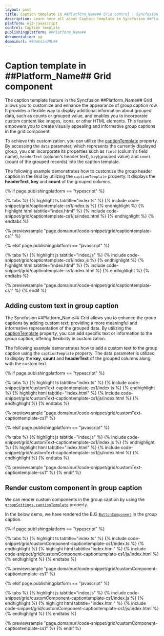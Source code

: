 ```yaml
---
layout: post
title: Caption template in ##Platform_Name## Grid control | Syncfusion
description: Learn here all about Caption template in Syncfusion ##Platform_Name## Grid control of Syncfusion Essential JS 2 and more.
platform: ej2-javascript
control: Caption template 
publishingplatform: ##Platform_Name##
documentation: ug
domainurl: ##DomainURL##
---
```


# Caption template in ##Platform_Name## Grid component

The caption template feature in the Syncfusion ##Platform_Name##  Grid allows you to customize and enhance the appearance of group caption row. It provides a flexible way to display additional information about grouped data, such as counts or grouped value, and enables you to incorporate custom content like images, icons, or other HTML elements. This feature empowers you to create visually appealing and informative group captions in the grid component.

To achieve this customization, you can utilize the [captionTemplate](../../api/grid/groupSettings/#captiontemplate) property. By accessing the `data` parameter, which represents the currently displayed group, you can incorporate its properties such as `field` (column's field name), `headerText` (column's header text), `key`(grouped value) and `count` (count of the grouped records) into the caption template.

The following example demonstrates how to customize the group header caption in the Grid by utilizing  the `captionTemplate` property. It displays the **headerText**, **key** and **count** of the grouped columns.

{% if page.publishingplatform == "typescript" %}

 {% tabs %}
{% highlight ts tabtitle="index.ts" %}
{% include code-snippet/grid/captiontemplate-cs1/index.ts %}
{% endhighlight %}
{% highlight html tabtitle="index.html" %}
{% include code-snippet/grid/captiontemplate-cs1/js/index.html %}
{% endhighlight %}
{% endtabs %}
        
{% previewsample "page.domainurl/code-snippet/grid/captiontemplate-cs1" %}

{% elsif page.publishingplatform == "javascript" %}

{% tabs %}
{% highlight js tabtitle="index.js" %}
{% include code-snippet/grid/captiontemplate-cs1/index.js %}
{% endhighlight %}
{% highlight html tabtitle="index.html" %}
{% include code-snippet/grid/captiontemplate-cs1/index.html %}
{% endhighlight %}
{% endtabs %}

{% previewsample "page.domainurl/code-snippet/grid/captiontemplate-cs1" %}
{% endif %}

## Adding custom text in group caption

The Syncfusion ##Platform_Name##  Grid allows you to enhance the group captions by adding custom text, providing a more meaningful and informative representation of the grouped data. By utilizing the [captionTemplate](../../api/grid/groupSettings/#captiontemplate) property, you can add specific text or information to the group caption, offering flexibility in customization.

The following example demonstrates how to add a custom text to the group caption using the `captionTemplate` property. The data parameter is utilized to display the  **key**, **count** and **headerText** of the grouped columns along with the custom text. 

{% if page.publishingplatform == "typescript" %}

 {% tabs %}
{% highlight ts tabtitle="index.ts" %}
{% include code-snippet/grid/customText-captiontemplate-cs1/index.ts %}
{% endhighlight %}
{% highlight html tabtitle="index.html" %}
{% include code-snippet/grid/customText-captiontemplate-cs1/js/index.html %}
{% endhighlight %}
{% endtabs %}
        
{% previewsample "page.domainurl/code-snippet/grid/customText-captiontemplate-cs1" %}

{% elsif page.publishingplatform == "javascript" %}

{% tabs %}
{% highlight js tabtitle="index.js" %}
{% include code-snippet/grid/customText-captiontemplate-cs1/index.js %}
{% endhighlight %}
{% highlight html tabtitle="index.html" %}
{% include code-snippet/grid/customText-captiontemplate-cs1/js/index.html %}
{% endhighlight %}
{% endtabs %}

{% previewsample "page.domainurl/code-snippet/grid/customText-captiontemplate-cs1" %}
{% endif %}

## Render custom component in group caption

We can render custom components in the group caption by using the [`groupSettings.captionTemplate`](../../api/grid/column/#captionTemplate) property.

In the below demo, we have rendered the EJ2 [`ButtonComponent`](../../button/getting-started/) in the group caption.

{% if page.publishingplatform == "typescript" %}

 {% tabs %}
{% highlight ts tabtitle="index.ts" %}
{% include code-snippet/grid/customComponent-captiontemplate-cs1/index.ts %}
{% endhighlight %}
{% highlight html tabtitle="index.html" %}
{% include code-snippet/grid/customComponent-captiontemplate-cs1/js/index.html %}
{% endhighlight %}
{% endtabs %}
        
{% previewsample "page.domainurl/code-snippet/grid/customComponent-captiontemplate-cs1" %}

{% elsif page.publishingplatform == "javascript" %}

{% tabs %}
{% highlight js tabtitle="index.js" %}
{% include code-snippet/grid/customComponent-captiontemplate-cs1/index.js %}
{% endhighlight %}
{% highlight html tabtitle="index.html" %}
{% include code-snippet/grid/customComponent-captiontemplate-cs1/js/index.html %}
{% endhighlight %}
{% endtabs %}

{% previewsample "page.domainurl/code-snippet/grid/customComponent-captiontemplate-cs1" %}
{% endif %}